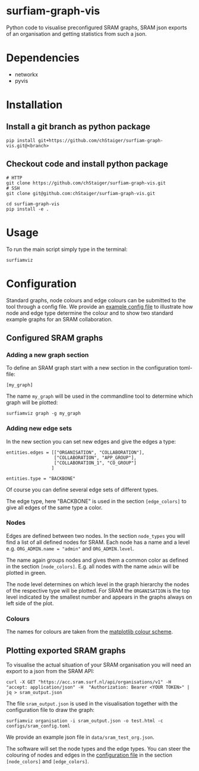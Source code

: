 # surfiam-graph-vis
Python code to visualise preconfigured SRAM graphs, SRAM json exports of an organisation and getting statistics from such a json.

# Dependencies
- networkx
- pyvis

# Installation

## Install a git branch as python package

```
pip install git+https://github.com/chStaiger/surfiam-graph-vis.git@<branch>
```

## Checkout code and install python package

```
# HTTP
git clone https://github.com/chStaiger/surfiam-graph-vis.git
# SSH
git clone git@github.com:chStaiger/surfiam-graph-vis.git

cd surfiam-graph-vis
pip install -e .
```


# Usage

To run the main script simply type in the terminal:
```
surfiamviz
```

# Configuration
Standard graphs, node colours and edge colours can be submitted to the tool through a config file. We provide an [example config file](configs/sram_config.toml) to illustrate how node and edge type determine the colour and to show two standard example graphs for an SRAM collaboration.

## Configured SRAM graphs
### Adding a new graph section

To define an SRAM graph start with a new section in the configuration toml-file:

```
[my_graph]
```

The name `my_graph` will be used in the commandline tool to determine which graph will be plotted:

```
surfiamviz graph -g my_graph
```

### Adding new edge sets
In the new section you can set new edges and give the edges a type:

```
entities.edges = [["ORGANISATION", "COLLABORATION"],
                  ["COLLABORATION", "APP_GROUP"],
                  ["COLLABORATION_1", "CO_GROUP"]
                 ]
             
entities.type = "BACKBONE"
```
Of course you can define several edge sets of different types.

The edge type, here "BACKBONE" is used in the section `[edge_colors]` to give all edges of the same type a color.

### Nodes 
Edges are defined between two nodes. In the section `node_types` you will find a list of all defined nodes for SRAM. Each node has a name and a level e.g. `ORG_ADMIN.name = "admin"` and `ORG_ADMIN.level`.

The name again groups nodes and gives them a common color as defined in the section `[node_colors]`. E.g. all nodes with the name `admin` will be plotted in green.

The node level determines on which level in the graph hierarchy the nodes of the respective type will be plotted. For SRAM the `ORGANISATION` is the top level indicated by the smallest number and appears in the graphs always on left side of the plot.

### Colours

The names for colours are taken from the [matplotlib colour scheme](https://matplotlib.org/stable/gallery/color/named_colors.html).

## Plotting exported SRAM graphs

To visualise the actual situation of your SRAM organisation you will need an export to a json from the SRAM API:

```
curl -X GET "https://acc.sram.surf.nl/api/organisations/v1" -H  "accept: application/json" -H  "Authorization: Bearer <YOUR TOKEN>" | jq > sram_output.json
```

The file `sram_output.json` is used in the visualisation together with the configuration file to draw the graph:

```
surfiamviz organisation -i sram_output.json -o test.html -c configs/sram_config.toml
```

We provide an example json file in `data/sram_test_org.json`.

The software will set the node types and the edge types. You can steer the colouring of nodes and edges in the [configuration file](configs/sram_config.toml) in the section `[node_colors]` and `[edge_colors]`.